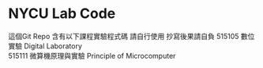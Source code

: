 # NYCU Lab Code
這個Git Repo 含有以下課程實驗程式碼 請自行使用 抄寫後果請自負
515105 數位實驗 Digital Laboratory   
515111 微算機原理與實驗 Principle of Microcomputer    
   

